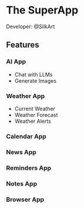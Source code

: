 ﻿# The SuperApp
Developer: @SilkArt
## Features
### AI App
- Chat with LLMs
- Generate Images
### Weather App
- Current Weather
- Weather Forecast
- Weather Alerts
### Calendar App
### News App
### Reminders App
### Notes App
### Browser App